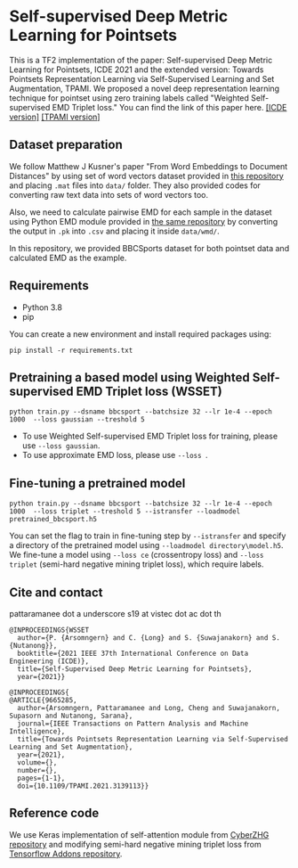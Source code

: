 # Self-supervised Deep Metric Learning for Pointsets
This is a TF2 implementation of the paper: Self-supervised Deep Metric Learning for Pointsets, ICDE 2021 and the extended version: Towards Pointsets Representation Learning via Self-Supervised Learning and Set Augmentation, TPAMI. We proposed a novel deep representation learning technique for pointset using zero training labels called "Weighted Self-supervised EMD Triplet loss." You can find the link of this paper here. [[ICDE version]](https://personal.ntu.edu.sg/c.long/paper/21-ICDE-pointSet.pdf) [[TPAMI version]](https://personal.ntu.edu.sg/c.long/paper/22-TPAMI-pointSet.pdf)

## Dataset preparation
We follow Matthew J Kusner's paper "From Word Embeddings to Document Distances" by using set of word vectors dataset provided in [this repository](https://github.com/mkusner/wmd)
and placing `.mat` files into `data/` folder. They also provided codes for converting raw text data into sets of word vectors too.

Also, we need to calculate pairwise EMD for each sample in the dataset using Python EMD module provided in [the same repository](https://github.com/mkusner/wmd/tree/master/python-emd-master) by converting the output in `.pk` into `.csv` and placing it inside `data/wmd/`.

In this repository, we provided BBCSports dataset for both pointset data and calculated EMD as the example.


## Requirements
* Python 3.8
* pip

You can create a new environment and install required packages using:
```
pip install -r requirements.txt
```


## Pretraining a based model using Weighted Self-supervised EMD Triplet loss (WSSET)
```
python train.py --dsname bbcsport --batchsize 32 --lr 1e-4 --epoch 1000  --loss gaussian --treshold 5
```
* To use Weighted Self-supervised EMD Triplet loss for training, please use `--loss gaussian`.
* To use approximate EMD loss, please use `--loss `.

## Fine-tuning a pretrained model
```
python train.py --dsname bbcsport --batchsize 32 --lr 1e-4 --epoch 1000  --loss triplet --treshold 5 --istransfer --loadmodel pretrained_bbcsport.h5
```
You can set the flag to train in fine-tuning step by `--istransfer` and specify a directory of the pretrained model using `--loadmodel directory\model.h5`.
We fine-tune a model using `--loss ce` (crossentropy loss) and `--loss triplet` (semi-hard negative mining triplet loss), which require labels.

## Cite and contact
pattaramanee dot a underscore s19 at vistec dot ac dot th 
```
@INPROCEEDINGS{WSSET
  author={P. {Arsomngern} and C. {Long} and S. {Suwajanakorn} and S. {Nutanong}},
  booktitle={2021 IEEE 37th International Conference on Data Engineering (ICDE)}, 
  title={Self-Supervised Deep Metric Learning for Pointsets}, 
  year={2021}}
```
```
@INPROCEEDINGS{
@ARTICLE{9665285,
  author={Arsomngern, Pattaramanee and Long, Cheng and Suwajanakorn, Supasorn and Nutanong, Sarana},
  journal={IEEE Transactions on Pattern Analysis and Machine Intelligence}, 
  title={Towards Pointsets Representation Learning via Self-Supervised Learning and Set Augmentation}, 
  year={2021},
  volume={},
  number={},
  pages={1-1},
  doi={10.1109/TPAMI.2021.3139113}}
```
## Reference code
We use Keras implementation of self-attention module from [CyberZHG repository](https://github.com/CyberZHG/keras-transformer) and modifying semi-hard negative mining triplet loss from [Tensorflow Addons repository](https://github.com/tensorflow/addons/blob/master/tensorflow_addons/losses/triplet.py).
